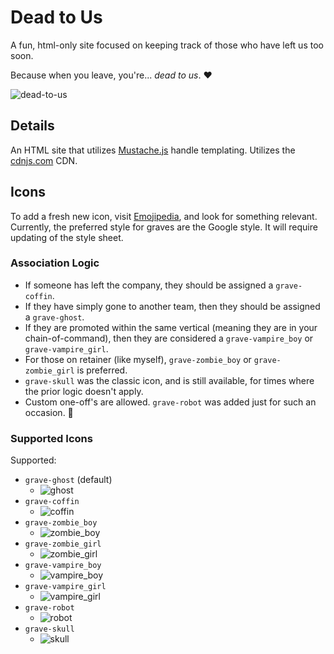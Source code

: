 # Dead to Us

A fun, html-only site focused on keeping track of those who have left us too soon.

Because when you leave, you're... _dead to us_. :heart:

![dead-to-us][dead-to-us-gif]

## Details

An HTML site that utilizes [Mustache.js][mustache-repo] handle templating. Utilizes the
[cdnjs.com][mustache-cdn] CDN.

## Icons

To add a fresh new icon, visit [Emojipedia][emojipedia], and look for something relevant. Currently,
the preferred style for graves are the Google style. It will require updating of the style sheet.

### Association Logic

- If someone has left the company, they should be assigned a `grave-coffin`.
- If they have simply gone to another team, then they should be assigned a `grave-ghost`.
- If they are promoted within the same vertical (meaning they are in your chain-of-command), then
  they are considered a `grave-vampire_boy` or `grave-vampire_girl`.
- For those on retainer (like myself), `grave-zombie_boy` or `grave-zombie_girl` is preferred.
- `grave-skull` was the classic icon, and is still available, for times where the prior logic
  doesn't apply.
- Custom one-off's are allowed. `grave-robot` was added just for such an occasion. :robot:

### Supported Icons

Supported:

* `grave-ghost` (default)
  * ![ghost][ghost]
* `grave-coffin`
  * ![coffin][coffin]
* `grave-zombie_boy`
  * ![zombie_boy][zombie_boy]
* `grave-zombie_girl`
  * ![zombie_girl][zombie_girl]
* `grave-vampire_boy`
  * ![vampire_boy][vampire_boy]
* `grave-vampire_girl`
  * ![vampire_girl][vampire_girl]
* `grave-robot`
  * ![robot][robot]
* `grave-skull`
  * ![skull][skull]

[dead-to-us-gif]: /html/assets/images/dead-to-us.gif
[emojipedia]: https://emojipedia.org
[skull]: /html/assets/images/skull.png
[coffin]: /html/assets/images/coffin.png
[zombie_boy]: /html/assets/images/zombie-boy.png
[zombie_girl]: /html/assets/images/zombie-girl.png
[ghost]: /html/assets/images/ghost.png
[robot]: /html/assets/images/robot.png
[vampire_boy]: /html/assets/images/vampire-boy.png
[vampire_girl]: /html/assets/images/vampire-girl.png
[mustache-repo]: https://github.com/janl/mustache.js
[mustache-cdn]: https://cdnjs.com/libraries/mustache.js
